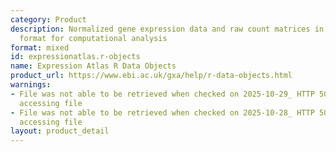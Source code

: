 ```yaml
---
category: Product
description: Normalized gene expression data and raw count matrices in R data object
  format for computational analysis
format: mixed
id: expressionatlas.r-objects
name: Expression Atlas R Data Objects
product_url: https://www.ebi.ac.uk/gxa/help/r-data-objects.html
warnings:
- File was not able to be retrieved when checked on 2025-10-29_ HTTP 500 error when
  accessing file
- File was not able to be retrieved when checked on 2025-10-28_ HTTP 500 error when
  accessing file
layout: product_detail
---
```


